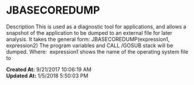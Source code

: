 # JBASECOREDUMP

Description This is used as a diagnostic tool for applications, and allows a snapshot of the application to be dumped to an external file for later analysis. It takes the general form: JBASECOREDUMP(expression1, expression2) The program variables and CALL /GOSUB stack will be dumped. Where:  expression1 shows the name of the operating system file to  

**Created At:** 9/21/2017 10:06:19 AM  
**Updated At:** 1/5/2018 5:50:03 PM  

